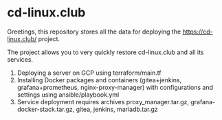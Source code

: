 # cd-linux.club
Greetings, this repository stores all the data for deploying the https://cd-linux.club/ project.

The project allows you to very quickly restore cd-linux.club and all its services. 

1. Deploying a server on GCP using terraform/main.tf
2. Installing Docker packages and containers (gitea+jenkins, grafana+prometheus, nginx-proxy-manager) with configurations and settings using ansible/playbook.yml
3. Service deployment requires archives proxy_manager.tar.gz, grafana-docker-stack.tar.gz, gitea, jenkins, mariadb.tar.gz
